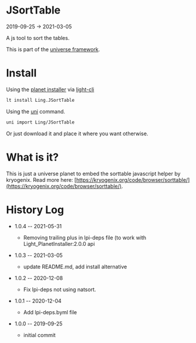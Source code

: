JSortTable
===========
2019-09-25 -> 2021-03-05



A js tool to sort the tables.


This is part of the [universe framework](https://github.com/karayabin/universe-snapshot).


Install
==========
Using the [planet installer](https://github.com/lingtalfi/Light_PlanetInstaller) via [light-cli](https://github.com/lingtalfi/Light_Cli)
```bash
lt install Ling.JSortTable
```

Using the [uni](https://github.com/lingtalfi/universe-naive-importer) command.
```bash
uni import Ling/JSortTable
```

Or just download it and place it where you want otherwise.






What is it?
===========

This is just a universe planet to embed the sorttable javascript helper by kryogenix.
Read more here: [https://kryogenix.org/code/browser/sorttable/](https://kryogenix.org/code/browser/sorttable/).






History Log
=============

- 1.0.4 -- 2021-05-31

    - Removing trailing plus in lpi-deps file (to work with Light_PlanetInstaller:2.0.0 api

- 1.0.3 -- 2021-03-05

    - update README.md, add install alternative

- 1.0.2 -- 2020-12-08

    - Fix lpi-deps not using natsort.

- 1.0.1 -- 2020-12-04

    - Add lpi-deps.byml file

- 1.0.0 -- 2019-09-25

    - initial commit